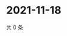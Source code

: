 # 2021-11-18

共 0 条

<!-- BEGIN WEIBO -->
<!-- 最后更新时间 Thu Nov 18 2021 06:00:28 GMT+0800 (China Standard Time) -->

<!-- END WEIBO -->
